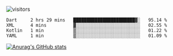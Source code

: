![visitors](https://visitor-badge.laobi.icu/badge?page_id=Icyoung.Icyoung)
<!--START_SECTION:waka-->

```text
Dart     2 hrs 29 mins   ███████████████████████▓░   95.14 %
XML      4 mins          ▓░░░░░░░░░░░░░░░░░░░░░░░░   02.55 %
Kotlin   1 min           ▒░░░░░░░░░░░░░░░░░░░░░░░░   01.22 %
YAML     1 min           ▒░░░░░░░░░░░░░░░░░░░░░░░░   01.09 %
```

<!--END_SECTION:waka-->
[![Anurag's GitHub stats](https://github-readme-stats.vercel.app/api?username=Icyoung)](https://github.com/anuraghazra/github-readme-stats)
